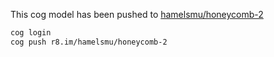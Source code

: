 This cog model has been pushed to [hamelsmu/honeycomb-2](https://replicate.com/hamelsmu/honeycomb-2)

```bash
cog login
cog push r8.im/hamelsmu/honeycomb-2
```
